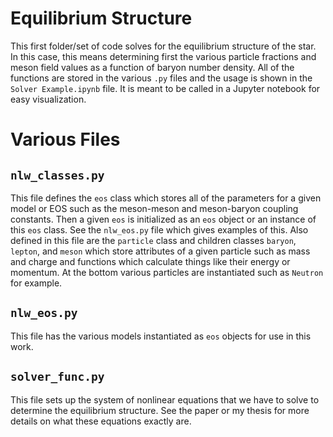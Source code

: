 # Equilibrium Structure 
This first folder/set of code solves for the equilibrium structure of the star. In this case, this means determining first the various particle fractions and meson field values as a function of baryon number density. All of the functions are stored in the various `.py` files and the usage is shown in the `Solver Example.ipynb` file. It is meant to be called in a Jupyter notebook for easy visualization. 

# Various Files
## `nlw_classes.py`
This file defines the `eos` class which stores all of the parameters for a given model or EOS such as the meson-meson and meson-baryon coupling constants. Then a given `eos` is initialized as an `eos` object or an instance of this `eos` class. See the `nlw_eos.py` file which gives examples of this. Also defined in this file are the `particle` class and children classes `baryon`, `lepton`, and `meson` which store attributes of a given particle such as mass and charge and functions which calculate things like their energy or momentum. At the bottom various particles are instantiated such as `Neutron` for example. 

## `nlw_eos.py` 
This file has the various models instantiated as `eos` objects for use in this work. 

## `solver_func.py`
This file sets up the system of nonlinear equations that we have to solve to determine the equilibrium structure. See the paper or my thesis for more details on what these equations exactly are. 
